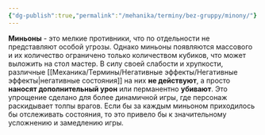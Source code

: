 ```yaml
---
{"dg-publish":true,"permalink":"/mehanika/terminy/bez-gruppy/minony/"}
---
```


**Миньоны** - это мелкие противники, что по отдельности не представляют особой угрозы. Однако миньоны появляются массового и их количество ограничено только количеством кубиков, что может выложить на стол мастер. 
В силу своей слабости и хрупкости, различные [[Механика/Термины/Негативные эффекты/Негативные эффекты\|негативные состояния]] на них **не действуют**, а просто **наносят дополнительный урон** или перманентно **убивают**. Это упрощение сделано для более динамичной игры, где персонаж раскидывает толпы врагов. Если бы за каждым миньоном приходилось бы отслеживать состояния, то это привело бы к значительному усложнению и замедлению игры. 